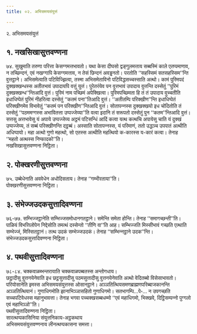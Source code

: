 ```yaml
---
title: ०२. अभिसमयसंयुत्तं

---
```

२. अभिसमयसंयुत्तं  


## १. नखसिखासुत्तवण्णना

७४. सुखुमाति तरुणा परित्ता केसग्गमत्तभावतो। यथा केसा दीघसो द्वङ्गुलमत्ताय सब्बस्मिं काले एतप्पमाणाव, न तच्छिन्दनं, एवं नखग्गापि केसग्गमत्ताव, न तेसं छिन्दनं अवड्ढनतो। परतोति ‘‘सहस्सिमं सतसहस्सिम’’न्ति वुत्तट्ठाने। अभिसमेत्वाति पटिविज्झित्वा, तस्मा अभिसमेताविनो पटिविद्धसच्‍चस्साति अत्थो। कामं पुरिमपदं दुक्खक्खन्धस्स अतीतभावं उपादायपि वत्तुं युत्तं। पुरेतरंयेव पन वुत्तभावं उपादाय वुत्तन्ति दस्सेतुं ‘‘पुरिमं दुक्खक्खन्ध’’न्तिआदि वुत्तं। पुरिमं नाम पच्छिमं अपेक्खित्वा। पुरिमपच्छिमता हि तं तं उपादाय वुच्‍चतीति इधाधिप्पेतं पुरिमं नीहरित्वा दस्सेतुं ‘‘कतमं पना’’तिआदि वुत्तं। ‘‘अतीतम्पि परिक्खीण’’न्ति इधाधिप्पेतं परिक्खीणमेव विभावेतुं ‘‘कतमं पन परिक्खीण’’न्तिआदि वुत्तं। सोतापन्‍नस्स दुक्खक्खयो इध चोदितोति तं दस्सेतुं ‘‘पठममग्गस्स अभावितत्ता उप्पज्‍जेय्या’’ति वत्वा इदानि तं सरूपतो दस्सेतुं पुन ‘‘कतम’’न्तिआदि वुत्तं। सत्तसु अत्तभावेसु यं अपाये उप्पज्‍जेय्य अट्ठमं पटिसन्धिं आदिं कत्वा यत्थ कत्थचि अपायेसु चाति यं दुक्खं उप्पज्‍जेय्य, तं सब्बं परिक्खीणन्ति दट्ठब्बं। अस्साति सोतापन्‍नस्स, यं परिमाणं, ततो उद्धञ्‍च उपपातं अत्थीति अधिप्पायो। महा अत्थो गुणो महत्थो, सो एतस्स अत्थीति महत्थियो क-कारस्स य-कारं कत्वा। तेनाह ‘‘महतो अत्थस्स निप्फादको’’ति।  
नखसिखासुत्तवण्णना निट्ठिता।  


## २. पोक्खरणीसुत्तवण्णना

७५. उब्बेधेनाति अववेधेन अधोदिसताय। तेनाह ‘‘गम्भीरताया’’ति।  
पोक्खरणीसुत्तवण्णना निट्ठिता।  


## ३. संभेज्‍जउदकसुत्तादिवण्णना

७६-७७. सम्भिज्‍जट्ठानेति सम्भिज्‍जसमोधानगतट्ठाने। समेन्ति समेता होन्ति। तेनाह ‘‘समागच्छन्ती’’ति। पाळियं विभत्तिलोपेन निद्देसोति तमत्थं दस्सेन्तो ‘‘तीणि वा’’ति आह। सम्भिज्‍जति मिस्सीभावं गच्छति एत्थाति सम्भेज्‍जं, मिस्सितट्ठानं। तत्थ उदकं सम्भेज्‍जउदकं। तेनाह ‘‘सम्भिन्‍नट्ठाने उदक’’न्ति।  
संभेज्‍जउदकसुत्तादिवण्णना निट्ठिता।  


## ४. पथवीसुत्तादिवण्णना

७८-८४. चक्‍कवाळब्भन्तरायाति चक्‍कवाळपब्बतस्स अन्तोगधाय।  
छट्ठादीसु वुत्तनयेनेवाति इध छट्ठसुत्तादीसु पठमसुत्तादीसु वुत्तनयेनेवाति अत्थो वेदितब्बो विसेसाभावतो।  
परियोसानेति इमस्स अभिसमयसंयुत्तस्स ओसानट्ठाने। अञ्‍ञतित्थियसमणब्राह्मणपरिब्बाजकानन्ति अञ्‍ञतित्थियानं। गुणाधिगमोति झानाभिञ्‍ञासहितो गुणाधिगमो। सतभागम्पि…पे॰… न उपगच्छति सच्‍चपटिवेधस्स महानुभावत्ता। तेनाह भगवा पच्‍चक्खसब्बधम्मो ‘‘एवं महाधिगमो, भिक्खवे, दिट्ठिसम्पन्‍नो पुग्गलो एवं महाभिञ्‍ञो’’ति।  
पथवीसुत्तादिवण्णना निट्ठिता।  
सारत्थप्पकासिनिया संयुत्तनिकाय-अट्ठकथाय  
अभिसमयसंयुत्तवण्णनाय लीनत्थप्पकासना समत्ता।  
